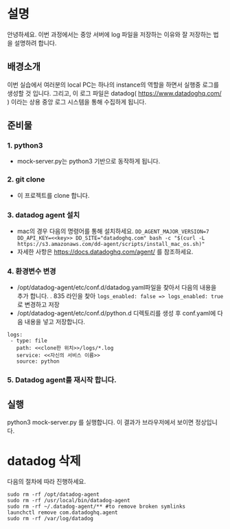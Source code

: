 # 설명
안녕하세요. 이번 과정에서는 중앙 서버에 log 파일을 저장하는 이유와 잘 저장하는 법을 설명하려 합니다.

## 배경소개
이번 실습에서 여러분의 local PC는 하나의 instance의 역할을 하면서 실행중 로그를 생성할 것 입니다.
그리고, 이 로그 파일은 datadog( https://www.datadoghq.com/ ) 이라는 상용 중앙 로그 시스템을 통해 수집하게 됩니다.

## 준비물
### 1. python3
 - mock-server.py는 python3 기반으로 동작하게 됩니다.
### 2. git clone
 - 이 프로젝트를 clone 합니다.
### 3. datadog agent 설치
 - mac의 경우 다음의 명령어를 통해 설치하세요.
``` DD_AGENT_MAJOR_VERSION=7 DD_API_KEY=<<key>> DD_SITE="datadoghq.com" bash -c "$(curl -L https://s3.amazonaws.com/dd-agent/scripts/install_mac_os.sh)" ```
 - 자세한 사항은 https://docs.datadoghq.com/agent/ 를 참조하세요.
### 4. 환경변수 변경
 - /opt/datadog-agent/etc/conf.d/datadog.yaml파일을 찾아서 다음의 내용을 추가 합니다.
   . 835 라인을 찾아 
 ``` logs_enabled: false => logs_enabled: true ```
 로 변경하고 저장
 - /opt/datadog-agent/etc/conf.d/python.d 디렉토리를 생성 후 conf.yaml에 다음 내용을 넣고 저장합니다.
 ```
 logs:
  - type: file
    path: <<clone한 위치>>/logs/*.log
    service: <<자신의 서비스 이름>>
    source: python
```
### 5. Datadog agent를 재시작 합니다.

## 실행
python3 mock-server.py 를 실행합니다.
이 결과가 브라우저에서 보이면 정상입니다.
 
# datadog 삭제
다음의 절차에 따라 진행하세요.
```
sudo rm -rf /opt/datadog-agent
sudo rm -rf /usr/local/bin/datadog-agent
sudo rm -rf ~/.datadog-agent/** #to remove broken symlinks
launchctl remove com.datadoghq.agent
sudo rm -rf /var/log/datadog
```
